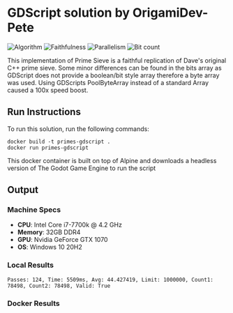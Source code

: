 # GDScript solution by OrigamiDev-Pete

![Algorithm](https://img.shields.io/badge/Algorithm-base-green) ![Faithfulness](https://img.shields.io/badge/Faithful-yes-green) ![Parallelism](https://img.shields.io/badge/Parallel-no-green) ![Bit count](https://img.shields.io/badge/Bits-8-yellowgreen)
 



This implementation of Prime Sieve is a faithful replication of Dave's original C++ prime sieve.
Some minor differences can be found in the bits array as GDScript does not provide a boolean/bit style array
therefore a byte array was used. Using GDScripts PoolByteArray instead of a standard Array caused a 100x speed boost.

## Run Instructions
To run this solution, run the following commands:
```
docker build -t primes-gdscript .
docker run primes-gdscript
```

This docker container is built on top of Alpine and downloads a headless version of The Godot Game Engine to run the script

## Output
### Machine Specs
- __CPU__: Intel Core i7-7700k @ 4.2 GHz
- __Memory__: 32GB DDR4
- __GPU__: Nvidia GeForce GTX 1070
- __OS__: Windows 10 20H2
### Local Results
```
Passes: 124, Time: 5509ms, Avg: 44.427419, Limit: 1000000, Count1: 78498, Count2: 78498, Valid: True
```

### Docker Results